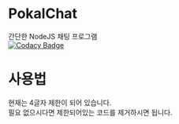# PokalChat
간단한 NodeJS 채팅 프로그램  
[![Codacy Badge](https://api.codacy.com/project/badge/Grade/9a7a20fc9d7745b3849018cff7113b4e)](https://www.codacy.com/manual/DipokalLab/PokalChat?utm_source=github.com&amp;utm_medium=referral&amp;utm_content=DipokalLab/PokalChat&amp;utm_campaign=Badge_Grade)

# 사용법
현재는 4글자 제한이 되어 있습니다.  
필요 없으시다면 제한되어있는 코드를 제거하시면 됩니다.
